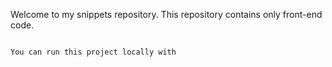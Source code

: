 Welcome to my snippets repository.
This repository contains only front-end code.
<pre><code>
You can run this project locally with
</code></pre>
